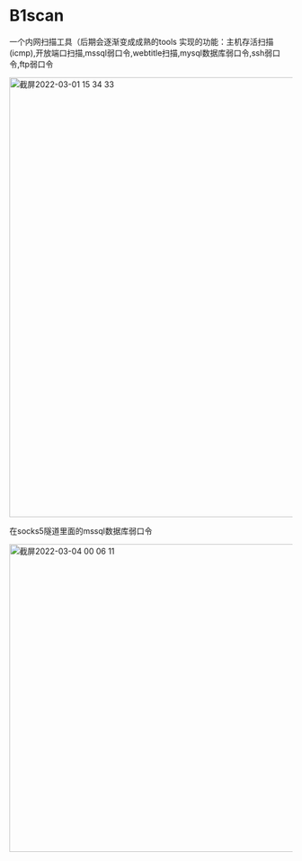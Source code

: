 # B1scan
一个内网扫描工具（后期会逐渐变成成熟的tools
实现的功能：主机存活扫描(icmp),开放端口扫描,mssql弱口令,webtitle扫描,mysql数据库弱口令,ssh弱口令,ftp弱口令


<img width="783" alt="截屏2022-03-01 15 34 33" src="https://user-images.githubusercontent.com/86548651/156888562-1d160542-113e-4ff3-8898-d1b5c646369e.png">


在socks5隧道里面的mssql数据库弱口令


<img width="548" alt="截屏2022-03-04 00 06 11" src="https://user-images.githubusercontent.com/86548651/156888598-6bae60d9-1a30-4c13-ada7-15ee3e536a03.png">

